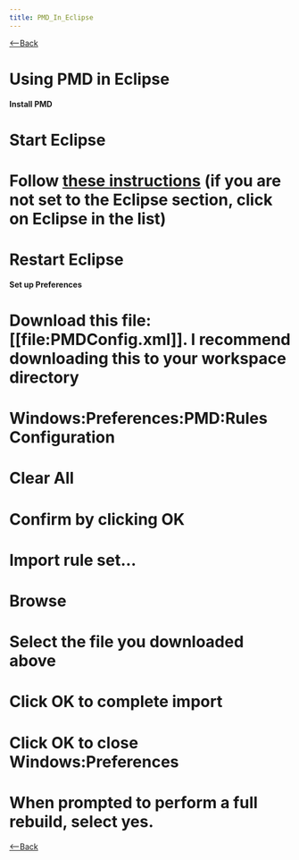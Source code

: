 ```yaml
---
title: PMD_In_Eclipse
---
```

[<--Back](Tool_Setup_and_Configuration_Notes)

# Using PMD in Eclipse

**Install PMD**
# Start Eclipse
# Follow [these instructions](http://pmd.sourceforge.net/integrations.html#eclipse) (if you are not set to the Eclipse section, click on Eclipse in the list)
# Restart Eclipse

**Set up Preferences**
# Download this file: [[file:PMDConfig.xml]]. I recommend downloading this to your workspace directory
# Windows:Preferences:PMD:Rules Configuration
# Clear All
# Confirm by clicking OK
# Import rule set...
# Browse
# Select the file you downloaded above
# Click OK to complete import
# Click OK to close Windows:Preferences
# When prompted to perform a full rebuild, select yes.

[<--Back](Tool_Setup_and_Configuration_Notes)
